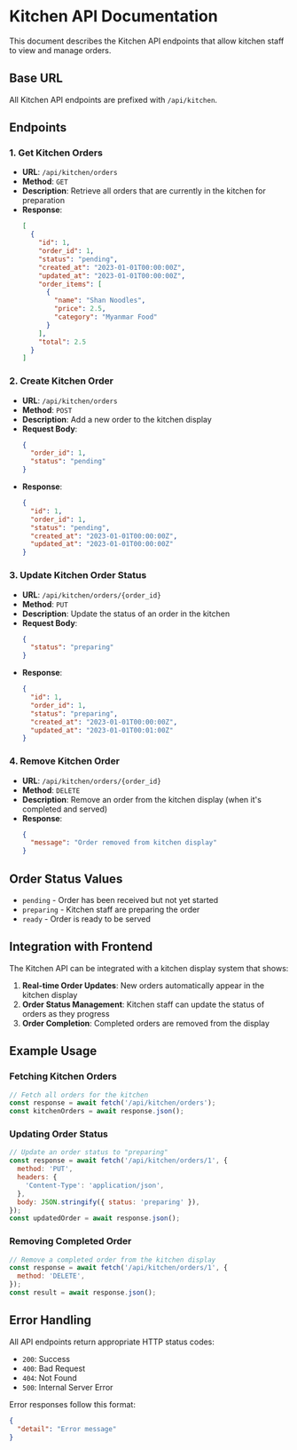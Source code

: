 # Kitchen API Documentation

This document describes the Kitchen API endpoints that allow kitchen staff to view and manage orders.

## Base URL

All Kitchen API endpoints are prefixed with `/api/kitchen`.

## Endpoints

### 1. Get Kitchen Orders

- **URL**: `/api/kitchen/orders`
- **Method**: `GET`
- **Description**: Retrieve all orders that are currently in the kitchen for preparation
- **Response**:
  ```json
  [
    {
      "id": 1,
      "order_id": 1,
      "status": "pending",
      "created_at": "2023-01-01T00:00:00Z",
      "updated_at": "2023-01-01T00:00:00Z",
      "order_items": [
        {
          "name": "Shan Noodles",
          "price": 2.5,
          "category": "Myanmar Food"
        }
      ],
      "total": 2.5
    }
  ]
  ```

### 2. Create Kitchen Order

- **URL**: `/api/kitchen/orders`
- **Method**: `POST`
- **Description**: Add a new order to the kitchen display
- **Request Body**:
  ```json
  {
    "order_id": 1,
    "status": "pending"
  }
  ```
- **Response**:
  ```json
  {
    "id": 1,
    "order_id": 1,
    "status": "pending",
    "created_at": "2023-01-01T00:00:00Z",
    "updated_at": "2023-01-01T00:00:00Z"
  }
  ```

### 3. Update Kitchen Order Status

- **URL**: `/api/kitchen/orders/{order_id}`
- **Method**: `PUT`
- **Description**: Update the status of an order in the kitchen
- **Request Body**:
  ```json
  {
    "status": "preparing"
  }
  ```
- **Response**:
  ```json
  {
    "id": 1,
    "order_id": 1,
    "status": "preparing",
    "created_at": "2023-01-01T00:00:00Z",
    "updated_at": "2023-01-01T00:01:00Z"
  }
  ```

### 4. Remove Kitchen Order

- **URL**: `/api/kitchen/orders/{order_id}`
- **Method**: `DELETE`
- **Description**: Remove an order from the kitchen display (when it's completed and served)
- **Response**:
  ```json
  {
    "message": "Order removed from kitchen display"
  }
  ```

## Order Status Values

- `pending` - Order has been received but not yet started
- `preparing` - Kitchen staff are preparing the order
- `ready` - Order is ready to be served

## Integration with Frontend

The Kitchen API can be integrated with a kitchen display system that shows:

1. **Real-time Order Updates**: New orders automatically appear in the kitchen display
2. **Order Status Management**: Kitchen staff can update the status of orders as they progress
3. **Order Completion**: Completed orders are removed from the display

## Example Usage

### Fetching Kitchen Orders
```javascript
// Fetch all orders for the kitchen
const response = await fetch('/api/kitchen/orders');
const kitchenOrders = await response.json();
```

### Updating Order Status
```javascript
// Update an order status to "preparing"
const response = await fetch('/api/kitchen/orders/1', {
  method: 'PUT',
  headers: {
    'Content-Type': 'application/json',
  },
  body: JSON.stringify({ status: 'preparing' }),
});
const updatedOrder = await response.json();
```

### Removing Completed Order
```javascript
// Remove a completed order from the kitchen display
const response = await fetch('/api/kitchen/orders/1', {
  method: 'DELETE',
});
const result = await response.json();
```

## Error Handling

All API endpoints return appropriate HTTP status codes:
- `200`: Success
- `400`: Bad Request
- `404`: Not Found
- `500`: Internal Server Error

Error responses follow this format:
```json
{
  "detail": "Error message"
}
```